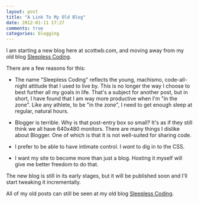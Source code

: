```yaml
---
layout: post
title: "A Link To My Old Blog"
date: 2012-01-11 17:27
comments: true
categories: blogging
---
```

I am starting a new blog here at scottwb.com, and moving away from my old blog [Sleepless Coding](http://sleeplesscoding.blogspot.com/).

There are a few reasons for this:

  * The name "Sleepless Coding" reflects the young, machismo, code-all-night attitude that I used to live by. This is no longer the way I choose to best further all my goals in life. That's a subject for another post, but in short, I have found that I am way more productive when I'm "in the zone". Like any athlete, to be "in the zone", I need to get enough sleep at regular, natural hours.

  * Blogger is terrible. Why is that post-entry box so small? It's as if they still think we all have 640x480 monitors. There are many things I dislike about Blogger. One of which is that it is not well-suited for sharing code.

  * I prefer to be able to have intimate control. I *want* to dig in to the CSS.

  * I want my site to become more than just a blog. Hosting it myself will give me better freedom to do that.

The new blog is still in its early stages, but it will be published soon and I'll start tweaking it incrementally.

All of my old posts can still be seen at my old blog [Sleepless Coding](http://sleeplesscoding.blogspot.com/).
